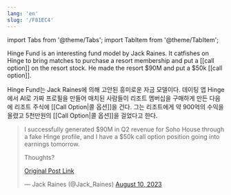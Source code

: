 ```yaml
---
lang: 'en'
slug: '/F81EC4'
---
```


import Tabs from '@theme/Tabs';
import TabItem from '@theme/TabItem';

<Tabs groupId='lang' queryString>
<TabItem value='en' label='English 🇺🇸' lang='en-US' default>
<div lang='en-US'>

Hinge Fund is an interesting fund model by Jack Raines. It catfishes on Hinge to bring matches to purchase a resort membership and put a [[call option]] on the resort stock. He made the resort $90M and put a $50k [[call option]].

</div>
</TabItem>
<TabItem value='ko' label='한국어 🇰🇷' lang='ko-KR'>
<div lang='ko-KR'>

Hinge Fund는 Jack Raines에 의해 고안된 흥미로운 자금 모델이다. 데이팅 앱 Hinge에서 AI로 가짜 프로필을 만들어 매치된 사람들이 리조트 멤버십을 구매하게 만든 다음에 리조트 주식에 [[Call Option|콜 옵션]]을 건다. 그는 리조트에게 약 900억의 수익을 올렸고 5천만원의 [[Call Option|콜 옵션]]을 걸었다고 한다.

</div>
</TabItem>
</Tabs>

<blockquote class="twitter-tweet">

I successfully generated $90M in Q2 revenue for Soho House through a fake Hinge profile, and I have a $50k call option position going into earnings tomorrow.

Thoughts?

[Original Post Link](https://t.co/SHtTCUIrvl)

&mdash; Jack Raines (@Jack_Raines) [August 10, 2023](https://twitter.com/Jack_Raines/status/1689714455716691970?ref_src=twsrc%5Etfw)

</blockquote>
